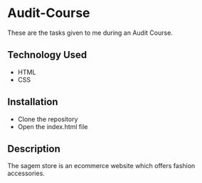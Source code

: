 # Audit-Course
These are the tasks given to me during an Audit Course.

## Technology Used

- HTML
- CSS

## Installation

- Clone the repository
- Open the index.html file

## Description

The sagem store is an ecommerce website which offers fashion accessories.
